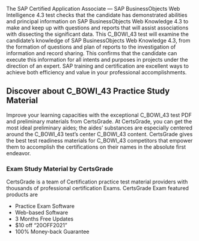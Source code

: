 The SAP Certified Application Associate — SAP BusinessObjects Web Intelligence 4.3 test checks that the candidate has demonstrated abilities and principal information on SAP BusinessObjects Web Knowledge 4.3 to make and keep up with questions and reports that will assist associations with dissecting the significant data. This C_BOWI_43 test will examine the candidate’s knowledge of SAP BusinessObjects Web Knowledge 4.3, from the formation of questions and plan of reports to the investigation of information and record sharing. This confirms that the candidate can execute this information for all intents and purposes in projects under the direction of an expert. SAP training and certification are excellent ways to achieve both efficiency and value in your professional accomplishments.

<h2> Discover about C_BOWI_43 Practice Study Material</h2>

Improve your learning capacities with the exceptional C_BOWI_43 test PDF and preliminary materials from CertsGrade. At CertsGrade, you can get the most ideal preliminary aides; the aides’ substances are especially centered around the C_BOWI_43 test’s center C_BOWI_43 content. CertsGrade gives the best test readiness materials for C_BOWI_43 competitors that empower them to accomplish the certifications on their names in the absolute first endeavor.

<h3> Exam Study Material by CertsGrade </h3>

CertsGrade is a team of Certification practice test material providers with thousands of professional certification Exams. CertsGrade Exam featured products are
- Practice Exam Software
- Web-based Software
- 3 Months Free Updates
- $10 off “20OFF2021”
- 100% Money-back Guarantee
